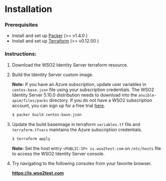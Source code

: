 # Installation

### Prerequisites

* Install and set up [Packer](https://www.packer.io/) (>= v1.4.0 )
* Install and set up [Terraform](https://www.terraform.io/) (>= v0.12.00 )


### Instructions:

1. Download the WSO2  Identity Server terraform resource.

2. Build the Identity Server custom image. 

   **Note:**  If you have an Azure subscription, update user variables in `centos-base.json`  file using your subscription credentials. The WSO2 Identity Server  5.10.0 distribution needs to download into the  `ansible-apim/files/packs` directory. If you do not have a WSO2 subscription account, you can sign up for a free trial [here](https://wso2.com/free-trial-subscription). 

   ```bash
   $ packer build centos-base.json 
   ```

3. Update the build baseimage in terraform `variables.tf` file and `terraform.tfvars` maintains the Azure subscription credentials. 


   ```bash
   $ terraform apply  
   ```

   **Note:**  Set the host entry `<PUBLIC-IP> is.wso2test.com` on `/etc/hosts` file  to access the WSO2 Identity Server console. 
 
4. Try navigating to the following consoles from your favorite browser.

    **https://is.wso2test.com**
